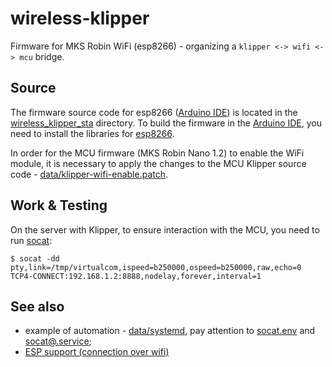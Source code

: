 # wireless-klipper
Firmware for MKS Robin WiFi (esp8266) - organizing a `klipper <-> wifi <-> mcu` bridge.

## Source
The firmware source code for esp8266 ([Arduino IDE](https://www.arduino.cc/en/software)) is located in the [wireless_klipper_sta](wireless_klipper_sta) directory.
To build the firmware in the [Arduino IDE](https://www.arduino.cc/en/software), you need to install the libraries for [esp8266](https://github.com/esp8266/Arduino).

In order for the MCU firmware (MKS Robin Nano 1.2) to enable the WiFi module, it is necessary to apply the changes to the MCU Klipper source code - [data/klipper-wifi-enable.patch](data/klipper-wifi-enable.patch).

## Work & Testing
On the server with Klipper, to ensure interaction with the MCU, you need to run [socat](https://linux.die.net/man/1/socat):
```
$ socat -dd pty,link=/tmp/virtualcom,ispeed=b250000,ospeed=b250000,raw,echo=0 TCP4-CONNECT:192.168.1.2:8888,nodelay,forever,interval=1
```

## See also
 - example of automation - [data/systemd](data/systemd), pay attention to [socat.env](data/systemd/socat.env) and [socat@.service](data/systemd/socat@.service]);
 - [ESP support (connection over wifi)](https://klipper.discourse.group/t/esp-support-connection-over-wifi/97)
